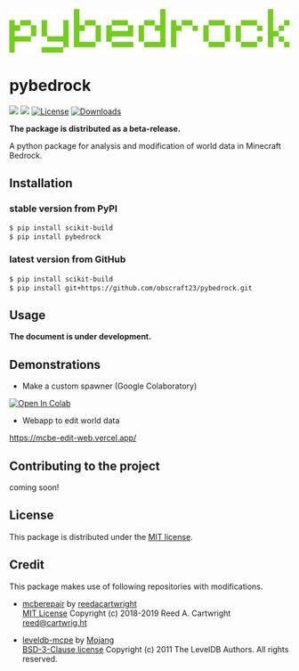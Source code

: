 <div align="center"><img src="https://raw.githubusercontent.com/obscraft23/pybedrock/main/docs/pybedrock.logo.png" width="600"/></div>

# pybedrock

[![](https://img.shields.io/pypi/v/pybedrock.svg?label=PyPI&style=flat-square)](https://pypi.org/pypi/pybedrock/)
[![](https://img.shields.io/pypi/pyversions/pybedrock.svg?label=Python&color=yellow&style=flat-square)](https://pypi.org/pypi/pybedrock/)
[![License](https://img.shields.io/badge/license-MIT-blue.svg?label=License&style=flat-square)](LICENSE)
[![Downloads](https://static.pepy.tech/personalized-badge/pybedrock?period=total&units=international_system&left_color=black&right_color=brightgreen&left_text=Downloads&style=flat-square)](https://pepy.tech/project/pybedrock)

**The package is distributed as a beta-release.**

A python package for analysis and modification of world data in Minecraft Bedrock.

## Installation

### stable version from PyPI

```terminal
$ pip install scikit-build
$ pip install pybedrock
```

### latest version from GitHub

```terminal
$ pip install scikit-build
$ pip install git+https://github.com/obscraft23/pybedrock.git
```

## Usage

**The document is under development.**

## Demonstrations

* Make a custom spawner (Google Colaboratory)

[![Open In Colab](https://colab.research.google.com/assets/colab-badge.svg)](https://colab.research.google.com/github/obscraft23/pybedrock/blob/main/blockentity_demo.ipynb)

* Webapp to edit world data

https://mcbe-edit-web.vercel.app/

## Contributing to the project

coming soon!

## License

This package is distributed under the [MIT license](https://github.com/obscraft23/pybedrock/blob/main/LICENSE).

## Credit
This package makes use of following repositories with modifications.

* [mcberepair](https://github.com/reedacartwright/mcberepair) by [reedacartwright](https://github.com/reedacartwright) <br>
[MIT License](https://github.com/reedacartwright/mcberepair/blob/master/LICENSE) Copyright (c) 2018-2019 Reed A. Cartwright <reed@cartwrig.ht>

* [leveldb-mcpe](https://github.com/Mojang/leveldb-mcpe) by [Mojang](https://github.com/Mojang) <br>
[BSD-3-Clause license](https://github.com/Mojang/leveldb-mcpe/blob/master/LICENSE) Copyright (c) 2011 The LevelDB Authors. All rights reserved.
